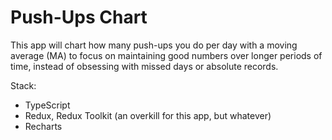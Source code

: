 # Push-Ups Chart

This app will chart how many push-ups you do per day with a moving average (MA) to focus on maintaining good numbers over longer periods of time, instead of obsessing with missed days or absolute records.

Stack:

- TypeScript
- Redux, Redux Toolkit (an overkill for this app, but whatever)
- Recharts
